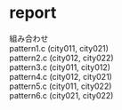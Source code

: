 # report

組み合わせ   
pattern1.c	(city011, city021)  
pattern2.c	(city012, city022)  
pattern3.c	(city011, city012)  
pattern4.c	(city012, city021)  
pattern5.c	(city011, city022)  
pattern6.c	(city021, city022)  
  
